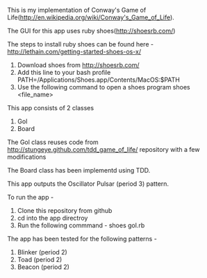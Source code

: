 This is my implementation of Conway's Game of Life(http://en.wikipedia.org/wiki/Conway's_Game_of_Life).

The GUI for this app uses ruby shoes(http://shoesrb.com/)

The steps to install ruby shoes can be found here - http://lethain.com/getting-started-shoes-os-x/

1. Download shoes from http://shoesrb.com/
2. Add this line to your bash profile
    PATH=/Applications/Shoes.app/Contents/MacOS:$PATH
3. Use the following command to open a shoes program
    shoes <file_name>

This app consists of 2 classes

1. Gol
2. Board

The Gol class reuses code from http://stungeye.github.com/tdd_game_of_life/ repository with a few modifications

The Board class has been implementd using TDD.

This app outputs the Oscillator Pulsar (period 3) pattern. 

To run the app - 

1. Clone this repository from github 
2. cd into the app directroy 
3. Run the following commmand -
    shoes gol.rb

The app has been tested for the following patterns - 

1. Blinker (period 2)
2. Toad (period 2)
3. Beacon (period 2)
  
